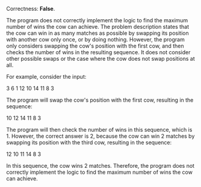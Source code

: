 Correctness: **False**.

The program does not correctly implement the logic to find the maximum number of wins the cow can achieve. The problem description states that the cow can win in as many matches as possible by swapping its position with another cow only once, or by doing nothing. However, the program only considers swapping the cow's position with the first cow, and then checks the number of wins in the resulting sequence. It does not consider other possible swaps or the case where the cow does not swap positions at all.

For example, consider the input:

3
6 1
12 10 14 11 8 3

The program will swap the cow's position with the first cow, resulting in the sequence:

10 12 14 11 8 3

The program will then check the number of wins in this sequence, which is 1. However, the correct answer is 2, because the cow can win 2 matches by swapping its position with the third cow, resulting in the sequence:

12 10 11 14 8 3

In this sequence, the cow wins 2 matches. Therefore, the program does not correctly implement the logic to find the maximum number of wins the cow can achieve.